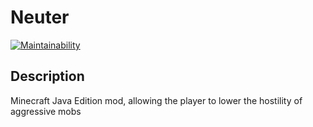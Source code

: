 # Neuter
[![Maintainability](https://api.codeclimate.com/v1/badges/f5b0e8aa5f81df08201b/maintainability)](https://codeclimate.com/github/BlackAnubis7/neuter/maintainability)

## Description
Minecraft Java Edition mod, allowing the player to lower the hostility of aggressive mobs
